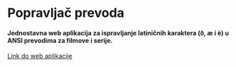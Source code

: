 # Popravljač prevoda
#### Jednostavna web aplikacija za ispravljanje latiničnih karaktera **(ð, æ i è)** u ANSI prevodima za filmove i serije. ####

[Link do web aplikacije](http://135.181.33.9:5001/ "Popravljač prevoda")
